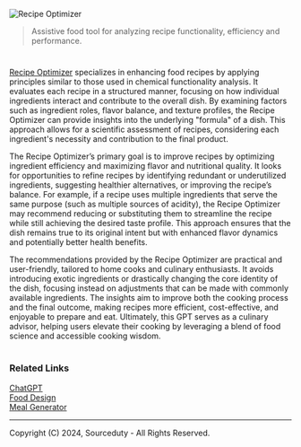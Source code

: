 ![Recipe Optimizer](https://github.com/user-attachments/assets/7b43aefb-94f7-4fb8-99d4-cf306a5f0e8a)

> Assistive food tool for analyzing recipe functionality, efficiency and performance.

#

[Recipe Optimizer](https://chatgpt.com/g/g-RBkBOAyNN-recipe-optimizer) specializes in enhancing food recipes by applying principles similar to those used in chemical functionality analysis. It evaluates each recipe in a structured manner, focusing on how individual ingredients interact and contribute to the overall dish. By examining factors such as ingredient roles, flavor balance, and texture profiles, the Recipe Optimizer can provide insights into the underlying "formula" of a dish. This approach allows for a scientific assessment of recipes, considering each ingredient's necessity and contribution to the final product.

The Recipe Optimizer’s primary goal is to improve recipes by optimizing ingredient efficiency and maximizing flavor and nutritional quality. It looks for opportunities to refine recipes by identifying redundant or underutilized ingredients, suggesting healthier alternatives, or improving the recipe’s balance. For example, if a recipe uses multiple ingredients that serve the same purpose (such as multiple sources of acidity), the Recipe Optimizer may recommend reducing or substituting them to streamline the recipe while still achieving the desired taste profile. This approach ensures that the dish remains true to its original intent but with enhanced flavor dynamics and potentially better health benefits.

The recommendations provided by the Recipe Optimizer are practical and user-friendly, tailored to home cooks and culinary enthusiasts. It avoids introducing exotic ingredients or drastically changing the core identity of the dish, focusing instead on adjustments that can be made with commonly available ingredients. The insights aim to improve both the cooking process and the final outcome, making recipes more efficient, cost-effective, and enjoyable to prepare and eat. Ultimately, this GPT serves as a culinary advisor, helping users elevate their cooking by leveraging a blend of food science and accessible cooking wisdom.

#
### Related Links

[ChatGPT](https://github.com/sourceduty/ChatGPT)
<br>
[Food Design](https://github.com/sourceduty/Food_Design)
<br>
[Meal Generator](https://github.com/sourceduty/Meal_Generator)

***
Copyright (C) 2024, Sourceduty - All Rights Reserved.
